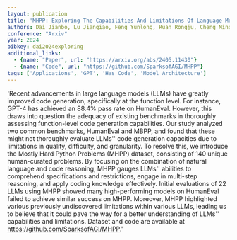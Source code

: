 ```yaml
---
layout: publication
title: 'MHPP: Exploring The Capabilities And Limitations Of Language Models Beyond Basic Code Generation'
authors: Dai Jianbo, Lu Jianqiao, Feng Yunlong, Ruan Rongju, Cheng Ming, Tan Haochen, Guo Zhijiang
conference: "Arxiv"
year: 2024
bibkey: dai2024exploring
additional_links:
  - {name: "Paper", url: "https://arxiv.org/abs/2405.11430"}
  - {name: "Code", url: "https://github.com/SparksofAGI/MHPP"}
tags: ['Applications', 'GPT', 'Has Code', 'Model Architecture']
---
```

'Recent advancements in large language models (LLMs) have greatly improved code generation, specifically at the function level. For instance, GPT-4 has achieved an 88.4&#37; pass rate on HumanEval. However, this draws into question the adequacy of existing benchmarks in thoroughly assessing function-level code generation capabilities. Our study analyzed two common benchmarks, HumanEval and MBPP, and found that these might not thoroughly evaluate LLMs'' code generation capacities due to limitations in quality, difficulty, and granularity. To resolve this, we introduce the Mostly Hard Python Problems (MHPP) dataset, consisting of 140 unique human-curated problems. By focusing on the combination of natural language and code reasoning, MHPP gauges LLMs'' abilities to comprehend specifications and restrictions, engage in multi-step reasoning, and apply coding knowledge effectively. Initial evaluations of 22 LLMs using MHPP showed many high-performing models on HumanEval failed to achieve similar success on MHPP. Moreover, MHPP highlighted various previously undiscovered limitations within various LLMs, leading us to believe that it could pave the way for a better understanding of LLMs'' capabilities and limitations. Dataset and code are available at https://github.com/SparksofAGI/MHPP.'
